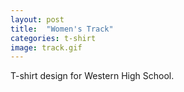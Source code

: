 ```yaml
---
layout: post
title:  "Women's Track"
categories: t-shirt
image: track.gif
---
```


T-shirt design for Western High School.